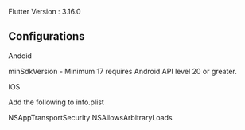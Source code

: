 Flutter Version : 3.16.0

Configurations
---------------

Andoid

minSdkVersion - Minimum 17
requires Android API level 20 or greater.

IOS

Add the following to info.plist

<key>NSAppTransportSecurity</key>
<dict>
  <key>NSAllowsArbitraryLoads</key>
  <true/>
</dict>

